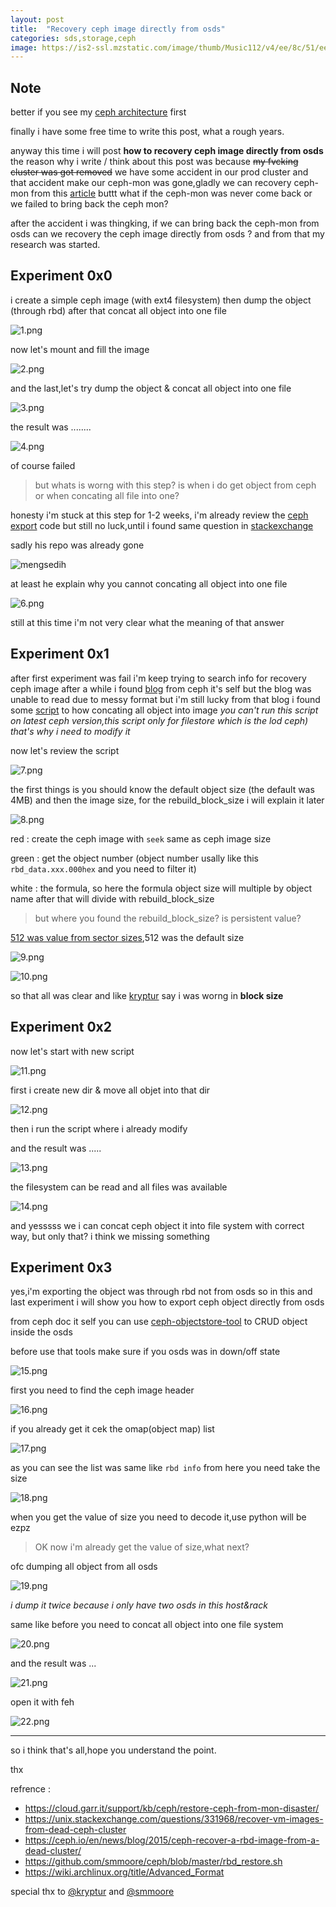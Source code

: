 ```yaml
---
layout: post
title:  "Recovery ceph image directly from osds"
categories: sds,storage,ceph
image: https://is2-ssl.mzstatic.com/image/thumb/Music112/v4/ee/8c/51/ee8c5176-96f5-4fd9-0bf0-b27acdb578d6/859758963255_cover.jpg/5000x5000bb.jpg
---
```


## Note
better if you see my [ceph architecture](https://github.com/JustHumanz/Ceph-dojo) first


finally i have some free time to write this post, what a rough years.

anyway this time i will post **how to recovery ceph image directly from osds** the reason why i write / think about this post was because ~~my fvcking cluster was got removed~~ we have some accident in our prod cluster and that accident make our ceph-mon was gone,gladly we can recovery ceph-mon from this [article](https://cloud.garr.it/support/kb/ceph/restore-ceph-from-mon-disaster/) buttt what if the ceph-mon was never come back or we failed to bring back the ceph mon?


after the accident i was thingking, if we can bring back the ceph-mon from osds can we recovery the ceph image directly from osds ? and from that my research was started.

## Experiment 0x0
i create a simple ceph image (with ext4 filesystem) then dump the object (through rbd) after that concat all object into one file

![1.png](../../assets/img/sds/1.png)     

now let's mount and fill the image

![2.png](../../assets/img/sds/2.png)     

and the last,let's try dump the object & concat all object into one file

![3.png](../../assets/img/sds/3.png)     

the result was ........

![4.png](../../assets/img/sds/4.png)     

of course failed

>but whats is worng with this step? is when i do get object from ceph or when concating all file into one?

honesty i'm stuck at this step for 1-2 weeks, i'm already review the [ceph export](https://github.com/ceph/ceph/blob/octopus/src/tools/rbd/action/Export.cc) code but still no luck,until i found same question in [stackexchange](https://unix.stackexchange.com/questions/331968/recover-vm-images-from-dead-ceph-cluster)

sadly his repo was already gone 

![mengsedih](../../assets/img/sds/5.png)     

at least he explain why you cannot concating all object into one file

![6.png](../../assets/img/sds/6.png)     

still at this time i'm not very clear what the meaning of that answer 


## Experiment 0x1
after first experiment was fail i'm keep trying to search info for recovery ceph image after a while i found [blog](https://ceph.io/en/news/blog/2015/ceph-recover-a-rbd-image-from-a-dead-cluster/) from ceph it's self but the blog was unable to read due to messy format but i'm still lucky from that blog i found some [script](https://github.com/smmoore/ceph/blob/master/rbd_restore.sh) to how concating all object into image *you can't run this script on latest ceph version,this script only for filestore which is the lod ceph) that's why i need to modify it*

now let's review the script

![7.png](../../assets/img/sds/7.png)     

the first things is you should know the default object size (the default was 4MB) and then the image size, for the rebuild_block_size i will explain it later


![8.png](../../assets/img/sds/8.png)    

red : create the ceph image with `seek` same as ceph image size 

green : get the object number (object number usally like this `rbd_data.xxx.000hex` and you need to filter it)

white : the formula, so here the formula object size will multiple by object name after that will divide with rebuild_block_size

> but where you found the rebuild_block_size? is persistent value?

[512 was value from sector sizes](https://wiki.archlinux.org/title/Advanced_Format),512 was the default size 

![9.png](../../assets/img/sds/9.png)    

![10.png](../../assets/img/sds/10.png)    

so that all was clear and like [kryptur](https://unix.stackexchange.com/users/206630/kryptur) say i was worng in **block size**

## Experiment 0x2
now let's start with new script

![11.png](../../assets/img/sds/11.png)    

first i create new dir & move all objet into that dir

![12.png](../../assets/img/sds/12.png)    

then i run the script where i already modify 

and the result was .....


![13.png](../../assets/img/sds/13.png)    

the filesystem can be read and all files was available

![14.png](../../assets/img/sds/14.png)    


and yesssss we i can concat ceph object it into file system with correct way, but only that? i think we missing something


## Experiment 0x3
yes,i'm exporting the object was through rbd not from osds so in this and last experiment i will show you how to export ceph object directly from osds

from ceph doc it self you can use [ceph-objectstore-tool](https://docs.ceph.com/en/pacific/man/8/ceph-objectstore-tool/) to CRUD object inside the osds

before use that tools make sure if you osds was in down/off state

![15.png](../../assets/img/sds/15.png)    

first you need to find the ceph image header

![16.png](../../assets/img/sds/16.png)    

if you already get it cek the omap(object map) list

![17.png](../../assets/img/sds/17.png)    

as you can see the list was same like `rbd info` from here you need take the size 

![18.png](../../assets/img/sds/18.png)    

when you get the value of size you need to decode it,use python will be ezpz

>OK now i'm already get the value of size,what next?

ofc dumping all object from all osds

![19.png](../../assets/img/sds/19.png)    

*i dump it twice because i only have two osds in this host&rack*

same like before you need to concat all object into one file system

![20.png](../../assets/img/sds/20.png)    

and the result was ...

![21.png](../../assets/img/sds/21.png)    


open it with feh

![22.png](../../assets/img/sds/22.png)    




-----------------------------------------------------------------
so i think that's all,hope you understand the point. 

thx 

refrence :
- https://cloud.garr.it/support/kb/ceph/restore-ceph-from-mon-disaster/
- https://unix.stackexchange.com/questions/331968/recover-vm-images-from-dead-ceph-cluster
- https://ceph.io/en/news/blog/2015/ceph-recover-a-rbd-image-from-a-dead-cluster/
- https://github.com/smmoore/ceph/blob/master/rbd_restore.sh
- https://wiki.archlinux.org/title/Advanced_Format

special thx to [@kryptur](https://unix.stackexchange.com/users/206630/kryptur) and [@smmoore](https://github.com/smmoore)
